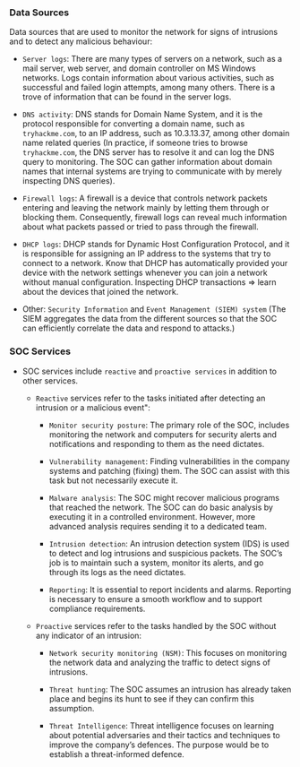 ### Data Sources
Data sources that are used to monitor the network for signs of intrusions and to detect any malicious behaviour:
- `Server logs`: There are many types of servers on a network, such as a mail server, web server, and domain controller on MS Windows networks. Logs contain information about various activities, such as successful and failed login attempts, among many others. There is a trove of information that can be found in the server logs.

- `DNS activity`: DNS stands for Domain Name System, and it is the protocol responsible for converting a domain name, such as `tryhackme.com`, to an IP address, such as 10.3.13.37, among other domain name related queries (In practice, if someone tries to browse `tryhackme.com`, the DNS server has to resolve it and can log the DNS query to monitoring. The SOC can gather information about domain names that internal systems are trying to communicate with by merely inspecting DNS queries).

- `Firewall logs`: A firewall is a device that controls network packets entering and leaving the network mainly by letting them through or blocking them. Consequently, firewall logs can reveal much information about what packets passed or tried to pass through the firewall.

- `DHCP logs`: DHCP stands for Dynamic Host Configuration Protocol, and it is responsible for assigning an IP address to the systems that try to connect to a network. Know that DHCP has automatically provided your device with the network settings whenever you can join a network without manual configuration. Inspecting DHCP transactions => learn about the devices that joined the network.

- Other: `Security Information` and `Event Management (SIEM) system` (The SIEM aggregates the data from the different sources so that the SOC can efficiently correlate the data and respond to attacks.)

### SOC Services
- SOC services include `reactive` and `proactive services` in addition to other services.
    + `Reactive` services refer to the tasks initiated after detecting an intrusion or a malicious event":
        * `Monitor security posture`: The primary role of the SOC, includes monitoring the network and computers for security alerts and notifications and responding to them as the need dictates.

        * `Vulnerability management`: Finding vulnerabilities in the company systems and patching (fixing) them. The SOC can assist with this task but not necessarily execute it.

        * `Malware analysis`: The SOC might recover malicious programs that reached the network. The SOC can do basic analysis by executing it in a controlled environment. However, more advanced analysis requires sending it to a dedicated team.

        * `Intrusion detection`: An intrusion detection system (IDS) is used to detect and log intrusions and suspicious packets. The SOC’s job is to maintain such a system, monitor its alerts, and go through its logs as the need dictates.

        * `Reporting`: It is essential to report incidents and alarms. Reporting is necessary to ensure a smooth workflow and to support compliance requirements.

    + `Proactive` services refer to the tasks handled by the SOC without any indicator of an intrusion:

        * `Network security monitoring (NSM)`: This focuses on monitoring the network data and analyzing the traffic to detect signs of intrusions.

        * `Threat hunting`: The SOC assumes an intrusion has already taken place and begins its hunt to see if they can confirm this assumption.
        
        * `Threat Intelligence`: Threat intelligence focuses on learning about potential adversaries and their tactics and techniques to improve the company’s defences. The purpose would be to establish a threat-informed defence.

